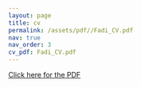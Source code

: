 ```yaml
---
layout: page
title: cv
permalink: /assets/pdf//Fadi_CV.pdf
nav: true
nav_order: 3
cv_pdf: Fadi_CV.pdf
---
```


<a href="/assets/pdf/{{ page.cv_pdf | relative_url }}">Click here for the PDF</a>

<body>
    <!-- JavaScript to automatically open the PDF -->
    <script>
        window.onload = function() {
            var pdfUrl = "/assets/pdf/{{ page.cv_pdf | relative_url }}";
            console.log('Attempting to open PDF at:', pdfUrl); // Debugging output
            window.open(pdfUrl, '_blank');
        };
    </script>
</body>
